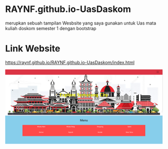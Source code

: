 # RAYNF.github.io-UasDaskom

merupkan sebuah tampilan Wesbsite yang saya gunakan untuk Uas mata kuliah doskom semester 1 dengan bootstrap

# Link Website

https://raynf.github.io/RAYNF.github.io-UasDaskom/index.html

![design](beranda.png)

